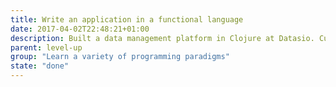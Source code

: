 ```yaml
---
title: Write an application in a functional language
date: 2017-04-02T22:48:21+01:00
description: Built a data management platform in Clojure at Datasio. Currently working on a Clojure side project.
parent: level-up
group: "Learn a variety of programming paradigms"
state: "done"
---
```

